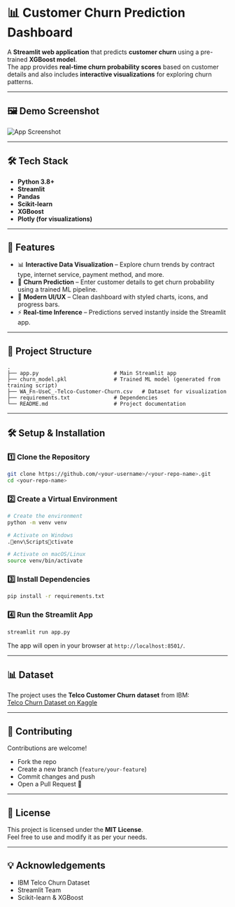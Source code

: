 # 📊 Customer Churn Prediction Dashboard

A **Streamlit web application** that predicts **customer churn** using a pre-trained **XGBoost model**.  
The app provides **real-time churn probability scores** based on customer details and also includes **interactive visualizations** for exploring churn patterns.

---

## 🖼️ Demo Screenshot
![App Screenshot](screenshot.png) <!-- (Optional: Add your app screenshot here) -->

---

## 🛠️ Tech Stack

- **Python 3.8+**
- **Streamlit**
- **Pandas**
- **Scikit-learn**
- **XGBoost**
- **Plotly (for visualizations)**

---

## 🚀 Features

- 📊 **Interactive Data Visualization** – Explore churn trends by contract type, internet service, payment method, and more.  
- 🔮 **Churn Prediction** – Enter customer details to get churn probability using a trained ML pipeline.  
- 🎨 **Modern UI/UX** – Clean dashboard with styled charts, icons, and progress bars.  
- ⚡ **Real-time Inference** – Predictions served instantly inside the Streamlit app.  

---

## 📂 Project Structure

```
.
├── app.py                        # Main Streamlit app
├── churn_model.pkl               # Trained ML model (generated from training script)
├── WA_Fn-UseC_-Telco-Customer-Churn.csv   # Dataset for visualization
├── requirements.txt              # Dependencies
└── README.md                     # Project documentation
```

---

## 🛠️ Setup & Installation

### 1️⃣ Clone the Repository
```bash
git clone https://github.com/<your-username>/<your-repo-name>.git
cd <your-repo-name>
```

### 2️⃣ Create a Virtual Environment
```bash
# Create the environment
python -m venv venv

# Activate on Windows
.env\Scriptsctivate

# Activate on macOS/Linux
source venv/bin/activate
```

### 3️⃣ Install Dependencies
```bash
pip install -r requirements.txt
```

### 4️⃣ Run the Streamlit App
```bash
streamlit run app.py
```

The app will open in your browser at `http://localhost:8501/`.

---

## 📊 Dataset

The project uses the **Telco Customer Churn dataset** from IBM:  
[Telco Churn Dataset on Kaggle](https://www.kaggle.com/blastchar/telco-customer-churn)

---

## 🤝 Contributing

Contributions are welcome!  
- Fork the repo  
- Create a new branch (`feature/your-feature`)  
- Commit changes and push  
- Open a Pull Request 🎉  

---

## 📜 License

This project is licensed under the **MIT License**.  
Feel free to use and modify it as per your needs.

---

## 💡 Acknowledgements
- IBM Telco Churn Dataset
- Streamlit Team
- Scikit-learn & XGBoost
